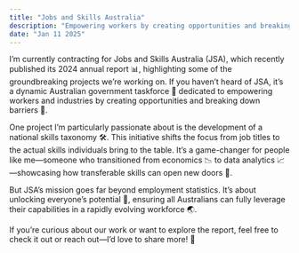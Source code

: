 ```yaml
---
title: "Jobs and Skills Australia"
description: "Empowering workers by creating opportunities and breaking down barriers"
date: "Jan 11 2025"
---
```


I’m currently contracting for Jobs and Skills Australia (JSA), which recently published its 2024 annual report 📊, highlighting some of the groundbreaking projects we’re working on. If you haven’t heard of JSA, it’s a dynamic Australian government taskforce 💪 dedicated to empowering workers and industries by creating opportunities and breaking down barriers 🚀.

One project I’m particularly passionate about is the development of a national skills taxonomy 🛠️. This initiative shifts the focus from job titles to the actual skills individuals bring to the table. It’s a game-changer for people like me—someone who transitioned from economics 📉 to data analytics 📈—showcasing how transferable skills can open new doors 🚪.

But JSA’s mission goes far beyond employment statistics. It’s about unlocking everyone’s potential 🌟, ensuring all Australians can fully leverage their capabilities in a rapidly evolving workforce 🌏.

If you’re curious about our work or want to explore the report, feel free to check it out or reach out—I’d love to share more! 💬